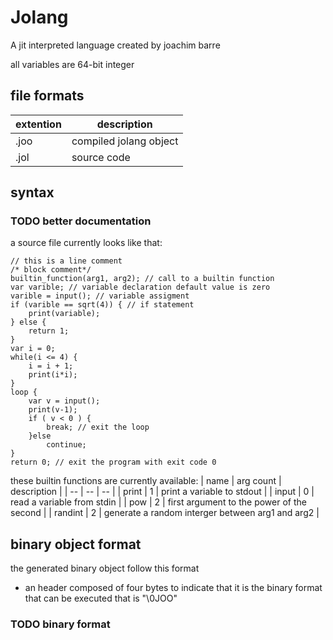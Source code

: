 # Jolang

A jit interpreted language created by joachim barre
 
all variables are 64-bit integer<br>

## file formats

| extention | description            |
| --        | --                     |
| .joo      | compiled jolang object |
| .jol      | source code            |

## syntax

### TODO better documentation

a source file currently looks like that: <br>
```
// this is a line comment
/* block comment*/
builtin_function(arg1, arg2); // call to a builtin function
var varible; // variable declaration default value is zero
varible = input(); // variable assigment
if (varible == sqrt(4)) { // if statement
    print(variable); 
} else {
    return 1;
}
var i = 0;
while(i <= 4) {
    i = i + 1;
    print(i*i);
}
loop {
    var v = input();
    print(v-1);
    if ( v < 0 ) {
        break; // exit the loop
    }else 
        continue;
}
return 0; // exit the program with exit code 0
```

these builtin functions are currently available: 
| name    | arg count | description                                      |
| --      | --        | --                                               |
| print   | 1         | print a variable to stdout                       |
| input   | 0         | read a variable from stdin                       |
| pow     | 2         | first argument to the power of the second        |
| randint | 2         | generate a random interger between arg1 and arg2 |

## binary object format

the generated binary object follow this format

- an header composed of four bytes to indicate that it is the binary format that can be executed that is "\0JOO"
### TODO binary format

